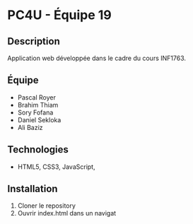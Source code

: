 
# PC4U - Équipe 19

## Description
Application web développée dans le cadre du cours INF1763.
## Équipe
- Pascal Royer 
- Brahim Thiam
- Sory Fofana
- Daniel Sekloka
- Ali Baziz

## Technologies
- HTML5, CSS3, JavaScript, 
## Installation
1. Cloner le repository
2. Ouvrir index.html dans un navigat
